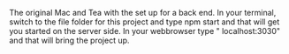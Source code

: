 The original Mac and Tea with the set up for a back end. In your terminal, switch to the file folder for this project and type npm start and that will get you started on the server side. In your webbrowser type " localhost:3030" and that will bring the project up. 


